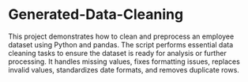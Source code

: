 # Generated-Data-Cleaning
This project demonstrates how to clean and preprocess an employee dataset using Python and pandas. The script performs essential data cleaning tasks to ensure the dataset is ready for analysis or further processing. It handles missing values, fixes formatting issues, replaces invalid values, standardizes date formats, and removes duplicate rows.
